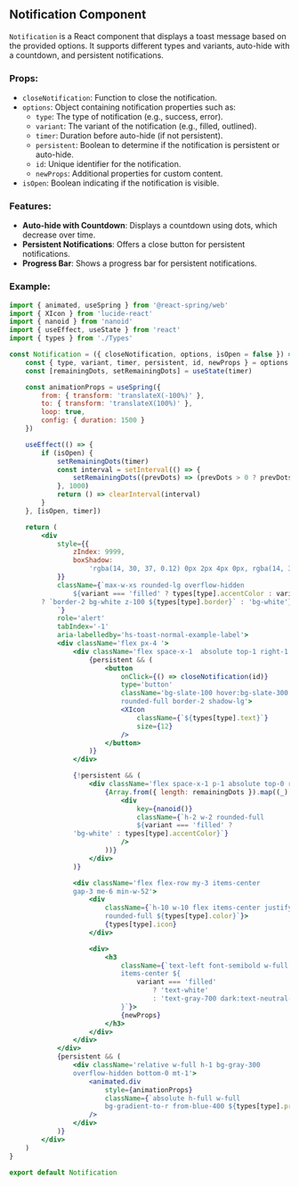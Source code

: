 ## Notification Component

`Notification` is a React component that displays a toast message based on the provided options. It supports different types and variants, auto-hide with a countdown, and persistent notifications.

### Props:
- `closeNotification`: Function to close the notification.
- `options`: Object containing notification properties such as:
  - `type`: The type of notification (e.g., success, error).
  - `variant`: The variant of the notification (e.g., filled, outlined).
  - `timer`: Duration before auto-hide (if not persistent).
  - `persistent`: Boolean to determine if the notification is persistent or auto-hide.
  - `id`: Unique identifier for the notification.
  - `newProps`: Additional properties for custom content.
- `isOpen`: Boolean indicating if the notification is visible.

### Features:
- **Auto-hide with Countdown**: Displays a countdown using dots, which decrease over time.
- **Persistent Notifications**: Offers a close button for persistent notifications.
- **Progress Bar**: Shows a progress bar for persistent notifications.

### Example:

```jsx
import { animated, useSpring } from '@react-spring/web'
import { XIcon } from 'lucide-react'
import { nanoid } from 'nanoid'
import { useEffect, useState } from 'react'
import { types } from './Types'

const Notification = ({ closeNotification, options, isOpen = false }) => {
	const { type, variant, timer, persistent, id, newProps } = options
	const [remainingDots, setRemainingDots] = useState(timer)

	const animationProps = useSpring({
		from: { transform: 'translateX(-100%)' },
		to: { transform: 'translateX(100%)' },
		loop: true,
		config: { duration: 1500 }
	})

	useEffect(() => {
		if (isOpen) {
			setRemainingDots(timer)
			const interval = setInterval(() => {
				setRemainingDots((prevDots) => (prevDots > 0 ? prevDots - 1 : 0))
			}, 1000)
			return () => clearInterval(interval)
		}
	}, [isOpen, timer])

	return (
		<div
			style={{
				zIndex: 9999,
				boxShadow:
					'rgba(14, 30, 37, 0.12) 0px 2px 4px 0px, rgba(14, 30, 37, 0.32) 0px 2px 16px 0px'
			}}
			className={`max-w-xs rounded-lg overflow-hidden 
				${variant === 'filled' ? types[type].accentColor : variant === 'outlined' 
        ? `border-2 bg-white z-100 ${types[type].border}` : 'bg-white'}
			`}
			role='alert'
			tabIndex='-1'
			aria-labelledby='hs-toast-normal-example-label'>
			<div className='flex px-4 '>
				<div className='flex space-x-1  absolute top-1 right-1'>
					{persistent && (
						<button
							onClick={() => closeNotification(id)}
							type='button'
							className='bg-slate-100 hover:bg-slate-300 p-1 
							rounded-full border-2 shadow-lg'>
							<XIcon
								className={`${types[type].text}`}
								size={12}
							/>
						</button>
					)}
				</div>

				{!persistent && (
					<div className='flex space-x-1 p-1 absolute top-0 right-0'>
						{Array.from({ length: remainingDots }).map((_) => (
							<div
								key={nanoid()}
								className={`h-2 w-2 rounded-full 
								${variant === 'filled' ? 
                'bg-white' : types[type].accentColor}`}
							/>
						))}
					</div>
				)}

				<div className='flex flex-row my-3 items-center 
				gap-3 me-6 min-w-52'>
					<div
						className={`h-10 w-10 flex items-center justify-center \
						rounded-full ${types[type].color}`}>
						{types[type].icon}
					</div>

					<div>
						<h3
							className={`text-left font-semibold w-full 
							items-center ${
								variant === 'filled'
									? 'text-white'
									: 'text-gray-700 dark:text-neutral-800'
							}`}>
							{newProps}
						</h3>
					</div>
				</div>
			</div>
			{persistent && (
				<div className='relative w-full h-1 bg-gray-300 
				overflow-hidden bottom-0 mt-1'>
					<animated.div
						style={animationProps}
						className={`absolute h-full w-full 
						bg-gradient-to-r from-blue-400 ${types[type].progress}`}
					/>
				</div>
			)}
		</div>
	)
}

export default Notification

